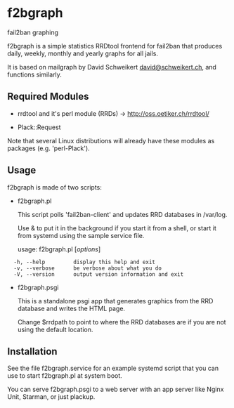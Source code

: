 # f2bgraph
fail2ban graphing

f2bgraph is a simple statistics RRDtool frontend for fail2ban that produces daily, weekly, monthly and yearly graphs for all jails.

It is based on mailgraph by David Schweikert <david@schweikert.ch>, and functions similarly.

Required Modules
----------------

- rrdtool and it's perl module (RRDs) -> http://oss.oetiker.ch/rrdtool/

- Plack::Request

Note that several Linux distributions will already have these modules as packages
(e.g. 'perl-Plack').

Usage
-----

f2bgraph is made of two scripts:

- f2bgraph.pl

  This script polls 'fail2ban-client' and updates RRD databases in /var/log.

  Use & to put it in the background if you start it from a shell, or start it from systemd using the sample service file.

  usage: f2bgraph.pl [*options*]
```
  -h, --help         display this help and exit
  -v, --verbose      be verbose about what you do
  -V, --version      output version information and exit
```

- f2bgraph.psgi

  This is a standalone psgi app that generates graphics from the RRD database and
  writes the HTML page.

  Change $rrdpath to point to where the RRD databases are if you are not using the
  default location.

Installation
------------

See the file f2bgraph.service for an example systemd script that you can use to
start f2bgraph.pl at system boot.

You can serve f2bgraph.psgi to a web server with an app server like Nginx Unit,
Starman, or just plackup.

